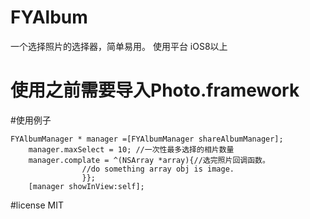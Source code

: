 # FYAlbum
一个选择照片的选择器，简单易用。
使用平台 iOS8以上


# 使用之前需要导入Photo.framework 
#使用例子

```
FYAlbumManager * manager =[FYAlbumManager shareAlbumManager];
    manager.maxSelect = 10; //一次性最多选择的相片数量
    manager.complate = ^(NSArray *array){//选完照片回调函数。
                //do something array obj is image.
                }};
    [manager showInView:self];

```

#license
MIT
